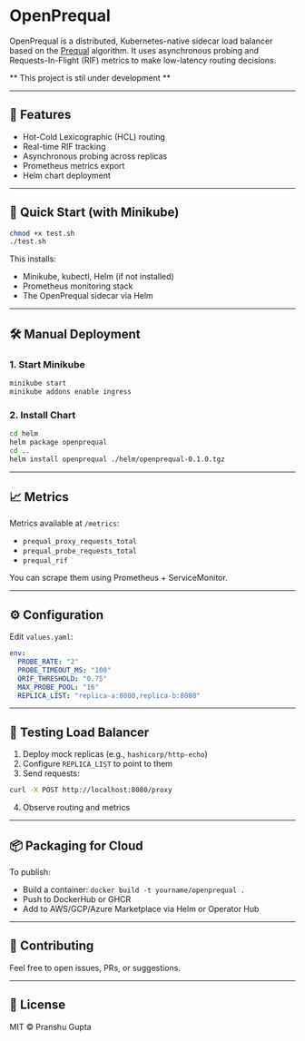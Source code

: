 # OpenPrequal
OpenPrequal is a distributed, Kubernetes-native sidecar load balancer based on the [Prequal](https://www.usenix.org/system/files/nsdi24-wydrowski.pdf) algorithm. It uses asynchronous probing and Requests-In-Flight (RIF) metrics to make low-latency routing decisions.

** This project is stil under development **

---

## 🚀 Features
- Hot-Cold Lexicographic (HCL) routing
- Real-time RIF tracking
- Asynchronous probing across replicas
- Prometheus metrics export
- Helm chart deployment

---

## 🧪 Quick Start (with Minikube)

```bash
chmod +x test.sh
./test.sh
```

This installs:
- Minikube, kubectl, Helm (if not installed)
- Prometheus monitoring stack
- The OpenPrequal sidecar via Helm

---

## 🛠 Manual Deployment

### 1. Start Minikube
```bash
minikube start
minikube addons enable ingress
```

### 2. Install Chart
```bash
cd helm
helm package openprequal
cd ..
helm install openprequal ./helm/openprequal-0.1.0.tgz
```

---

## 📈 Metrics
Metrics available at `/metrics`:
- `prequal_proxy_requests_total`
- `prequal_probe_requests_total`
- `prequal_rif`

You can scrape them using Prometheus + ServiceMonitor.

---

## ⚙️ Configuration
Edit `values.yaml`:
```yaml
env:
  PROBE_RATE: "2"
  PROBE_TIMEOUT_MS: "100"
  QRIF_THRESHOLD: "0.75"
  MAX_PROBE_POOL: "16"
  REPLICA_LIST: "replica-a:8080,replica-b:8080"
```

---

## 🧪 Testing Load Balancer
1. Deploy mock replicas (e.g., `hashicorp/http-echo`)
2. Configure `REPLICA_LIST` to point to them
3. Send requests:
```bash
curl -X POST http://localhost:8080/proxy
```
4. Observe routing and metrics

---

## 📦 Packaging for Cloud
To publish:
- Build a container: `docker build -t yourname/openprequal .`
- Push to DockerHub or GHCR
- Add to AWS/GCP/Azure Marketplace via Helm or Operator Hub

---

## 🤝 Contributing
Feel free to open issues, PRs, or suggestions.

---

## 📄 License
MIT © Pranshu Gupta
